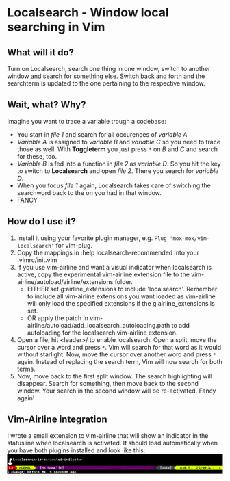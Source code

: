Localsearch - Window local searching in Vim
===========================================

What will it do?
----------------
Turn on Localsearch, search one thing in one window, switch to another window
and search for something else. Switch back and forth and the searchterm is
updated to the one pertaining to the respective window.


Wait, what? Why?
----------------
Imagine you want to trace a variable trough a codebase:
 * You start in *file 1* and search for all occurences of *variable A*
 * *Variable A* is assigned to *variable B* and *variable C* so you need to
   trace those as well. With **Toggleterm** you just press ` * ` on *B* and *C*
   and search for these, too.
 * *Variable B* is fed into a function in *file 2* as *variable D*. So you hit
   the key to switch to **Localsearch** and open *file 2*. There you search for
   *variable D*.
 * When you focus *file 1* again, Localsearch takes care of switching the
   searchword back to the on you had in that window.
 * FANCY


How do I use it?
----------------
1. Install it using your favorite plugin manager, e.g. `Plug 'mox-mox/vim-localsearch'` for vim-plug.
2. Copy the mappings in :help localsearch-recommended into your .vimrc/init.vim
3. If you use vim-airline and want a visual indicator when localsearch is
   active, copy the experimental vim-airline extension file to the
   vim-airline/autoload/airline/extensions folder.
	* EITHER set g:airline_extensions to include 'localsearch'. Remember to
	  include all vim-airline extensions you want loaded as vim-airline will
	  only load the specified extensions if the g:airline_extensions is set.
	* OR apply the patch in
	  vim-airline/autoload/add_localsearch_autoloading.path to add autoloading
	  for the localsearch vim-airline extension.
4. Open a file, hit \<leader\>/ to enable localsearch. Open a split, move the
   cursor over a word and press ` * `. Vim will search for that word as it would
   without starlight. Now, move the cursor over another word and press ` * ` again.
   Instead of replacing the search term, Vim will now search for both terms.
5. Now, move back to the first split window. The search highlighting will
   disappear. Search for something, then move back to the second window. Your
   search in the second window will be re-activated. Fancy again!


Vim-Airline integration
-----------------------
I wrote a small extension to vim-airline that will show an indicator in the statusline when localsearch is activated. It should load automatically when you have both plugins installed and look like this:
![image](https://raw.githubusercontent.com/mox-mox/vim-localsearch/master/vim-airline-localsearch-indicator.png)
